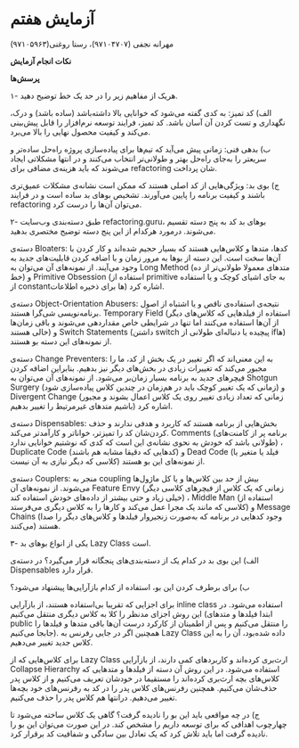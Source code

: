 # آزمایش هفتم
مهرانه نجفی (۹۷۱۰۴۷۰۷)، رستا روغنی(۹۷۱۰۵۹۶۳) 

**نکات انجام آزمایش**


**پرسش‌ها**

۱- هریک از مفاهیم زیر را در حد یک خط توضیح دهید.

الف) کد تمیز: به کدی گفته می‌شود که خوانایی بالا داشته‌باشد (ساده باشد) و درک، نگهداری و تست کردن آن آسان باشد. کد تمیز، فرایند توسعه نرم‌افزار را قابل پیش‌بینی می‌کند و کیفیت محصول نهایی را بالا می‌برد. 

ب) بدهی فنی: زمانی پیش می‌آید که تیم‌ها برای پیاده‌سازی پروژه راه‌‌حل ساده‌تر و سریعتر را به‌جای راه‌حل بهتر و طولانی‌تر انتخاب می‌کنند و در انتها مشکلاتی ایجاد می‌شوند که باید هزینه‌ی مضافی برای refactoring شان پرداخت. 

ج) بوی بد: ویژگی‌هایی از کد اصلی هستند که ممکن است نشانه‌ی مشکلات عمیق‌تری باشند و کیفیت برنامه را پایین می‌آورند. تشخیص بوهای بد ساده است و در فرایند refactoring می‌توان آن‌ها را درست کرد.  

۲- طبق دسته‌بندی وب‌سایت refactoring.guru، بوهای بد کد به پنج دسته تقسیم می‌شوند. درمورد هرکدام از این پنج دسته توضیح مختصری بدهید.

دسته‌ی Bloaters: کدها، متدها و کلاس‌هایی هستند که بسیار حجیم شده‌اند و کار کردن با آن‌ها سخت است. این دسته‌ از بوها به مرور زمان و با اضافه کردن قابلیت‌های جدید به وجود می‌آیند. از نمونه‌های آن می‌توان به Long Method (متدهای معمولا طولانی‌تر از ده خط) و Primitive Obsession (استفاده از primitive به جای اشیای کوچک و یا استفاده از constantها برای ذخیره اطلاعات) اشاره کرد.

دسته‌ی Object-Orientation Abusers: نتیجه‌ی استفاده‌ی ناقص و یا اشتباه از اصول برنامه‌نویسی شی‌گرا هستند. Temporary Field (استفاده از فیلدهایی که کلاس‌های دیگر از آن‌ها استفاده می‌کنند اما تنها در شرایطی خاص مقداردهی می‌شوند و باقی زمان‌ها خالی هستند)  و Switch Statements (داشتن switch پیچیده یا دنباله‌ای طولانی از ifها) از نمونه‌های این دسته بو هستند. 

دسته‌ی Change Preventers: به این معنی‌اند که اگر تغییر در یک بخش از کد، ما را مجبور می‌کند که تغییرات زیادی در بخش‌های دیگر نیز بدهیم. بنابراین اضافه کردن فیچرهای جدید به برنامه بسیار زمان‌بر می‌شود. از نمونه‌های آن می‌توان به Shotgun Surgery (زمانی که یک تغییر کوچک باید در هم‌زمان در چندین کلاس پیاده‌سازی شود) و Divergent Change (زمانی که تعداد زیادی تغییر روی یک کلاس اعمال بشوند و مجبور باشیم متدهای غیرمرتیط را تغییر بدهیم) اشاره کرد.

دسته‌ی Dispensables: بخش‌هایی از برنامه هستند که کاربرد و هدفی ندارند و حذف کردن‌شان کد را تمیزتر، خواناتر و کارآمدتر می‌کند. Comments (برنامه پر از کامنت‌های طولانی باشد که خودش به نحوی نشانه‌ی این است که کدی که نوشتیم خوانایی ندارد) ، Duplicate Code (کدهایی که دقیقا مشابه هم باشند) و Dead Code (فیلد یا متغیر یا کلاسی که دیگر نیازی به آن نیست) از نمونه‌‌های این بو هستند. 

دسته‌ی Couplers: منجر به coupling بیش از حد بین کلاس‌ها و یا کل ماژول‌ها می‌شوند. از نمونه‌های آن Feature Envy (زمانی که یک کلاس از فیچرهای کلاسی دیگر خیلی زیاد و حتی بیشتر از داده‌های خودش استفاده کند) ، Middle Man (استفاده از کلاسی که مانند یک مجرا عمل می‌کند و کارها را به کلاس دیگری می‌فرستد) و Message Chains (وجود کدهایی در برنامه که به‌صورت زنجیروار فیلدها و کلاس‌های دیگر را صدا می‌کنند) هستند.  


۳- یکی از انواع بوهای بد Lazy Class است. 

الف) این بوی بد در کدام یک از دسته‌بندی‌های پنجگانه قرار می‌گیرد؟ در دسته‌ی Dispensables قرار دارد. 

ب) برای برطرف کردن این بو، استفاده از کدام بازآرایی‌ها پیشنهاد می‌شود؟

برای اجزایی که تقریبا بی‌استفاده هستند، از بازآرایی inline class استفاده می‌شود. در این روش اجزا‌ی مدنظر را کلا به کلاس دیگری منتقل می‌کنیم (ابتدا فیلدها و متدهای public را منتقل می‌کنیم و پس از اطمینان از کارکرد درست آن‌ها باقی متدها و فیلدها را جابجا می‌کنیم). همچنین اگر در جایی رفرنس به Lazy Class داده شده‌بود، آن را به این کلاس جدید تغییر می‌دهیم.

برای کلاس‌هایی که از Lazy Class ارث‌بری کرده‌اند و کاربردهای کمی دارند، از بازآرایی Collapse Hierarchy استفاده می‌شود. در این روش آن دسته از فیلدها و متدهایی که کلاس‌‌های بچه ارث‌بری کرده‌اند را مستقیما در خودشان تعریف می‌کنیم و از کلاس پدر حذف‌شان می‌کنیم. همچنین رفرنس‌های کلاس پدر را در کد به رفرنس‌های خود بچه‌ها تغییر می‌دهیم. درانتها هم کلاس پدر را حذف می‌کنیم.

ج) در چه مواقعی باید این بو را نادیده گرفت؟ گاهی یک کلاس ساخته می‌شود تا چهارچوب اهدافی که برای توسعه داریم را مشخص کند. در این صورت می‌توان این بو را نادیده گرفت اما باید تلاش کرد که یک تعادل بین سادگی و شفافیت کد برقرار کرد.
